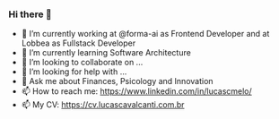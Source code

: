 ### Hi there 👋

- 🔭 I’m currently working at @forma-ai as Frontend Developer and at Lobbea as Fullstack Developer
- 🌱 I’m currently learning Software Architecture
- 👯 I’m looking to collaborate on ...
- 🤔 I’m looking for help with ...
- 💬 Ask me about Finances, Psicology and Innovation 
- 📫 How to reach me: https://www.linkedin.com/in/lucascmelo/
- 📫 My CV: https://cv.lucascavalcanti.com.br
